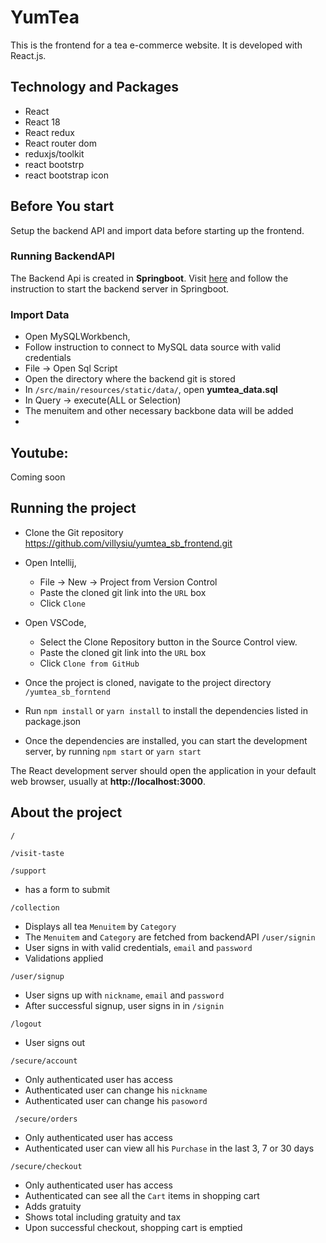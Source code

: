 # YumTea #
This is the frontend for a tea e-commerce website.
It is developed with React.js.

## Technology and Packages
- React
- React  18
- React redux
- React router dom
- reduxjs/toolkit
- react bootstrp
- react bootstrap icon


## Before You start
Setup the backend API and import data before starting up the frontend.
### Running BackendAPI ###
The Backend Api is created in **Springboot**.
Visit [here](https://github.com/villysiu/yum_tea_sb?tab=readme-ov-file#running-the-project)
and follow the instruction to start the backend server in Springboot.

### Import Data ###
- Open MySQLWorkbench,
- Follow instruction to connect to MySQL data source with valid credentials
- File -> Open Sql Script
- Open the directory where the backend git is stored
- In `/src/main/resources/static/data/`, open **yumtea_data.sql**
- In Query -> execute(ALL or Selection)
- The menuitem and other necessary backbone data will be added
- 
## Youtube:  ##

Coming soon


## Running the project ##

- Clone the Git repository https://github.com/villysiu/yumtea_sb_frontend.git
- Open Intellij,
    - File -> New -> Project from Version Control
    - Paste the cloned git link into the `URL` box
    - Click `Clone`
  
- Open VSCode,
  - Select the Clone Repository button in the Source Control view.
  - Paste the cloned git link into the `URL` box
  - Click `Clone from GitHub`

- Once the project is cloned, navigate to the project directory `/yumtea_sb_forntend`

- Run `npm install` or `yarn install` to install the dependencies listed in package.json
- Once the dependencies are installed, you can start the development server, by running `npm start` or `yarn start`

The React development server should open the application in your default web browser, usually at **http://localhost:3000**.



## About the project ##

`/`

`/visit-taste `

`/support `
  - has a form to submit

`/collection`
  - Displays all tea `Menuitem` by `Category` 
  - The `Menuitem` and `Category` are fetched from backendAPI
 `/user/signin` 
  - User signs in with valid credentials, `email` and `password`
  - Validations applied

`/user/signup `
  - User signs up with `nickname`, `email` and `password`
  - After successful signup, user signs in in `/signin`

`/logout`
  - User signs out

`/secure/account `
- Only authenticated user has access
- Authenticated user can change his `nickname`
- Authenticated user can change his `pasoword`

` /secure/orders`
- Only authenticated user has access
- Authenticated user can view all his `Purchase` in the last 3, 7 or 30 days

`/secure/checkout `
- Only authenticated user has access
- Authenticated can see all the `Cart` items in shopping cart
- Adds gratuity
- Shows total including gratuity and tax
- Upon successful checkout, shopping cart is emptied